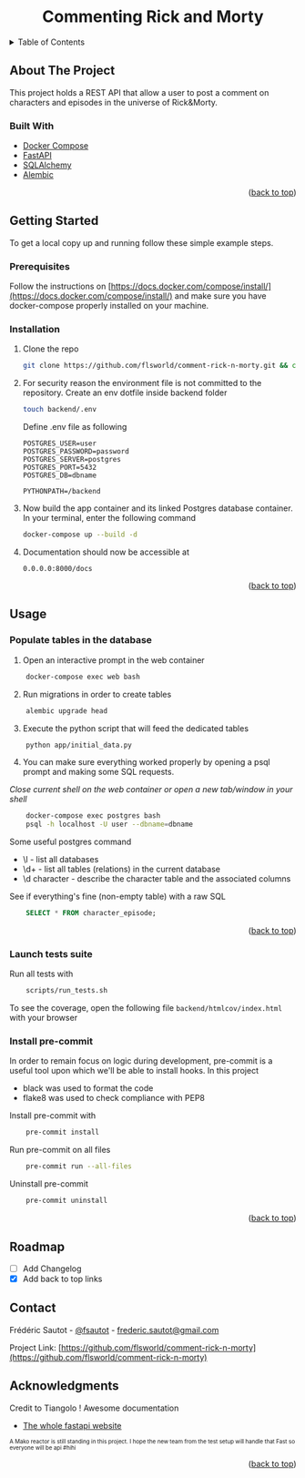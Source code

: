 <div id="top">

<!-- PROJECT SHIELDS -->

  <h1 align="center">Commenting Rick and Morty</h1>

</div>


<!-- TABLE OF CONTENTS -->
<details>
  <summary>Table of Contents</summary>
  <ol>
    <li>
      <a href="#about-the-project">About The Project</a>
      <ul>
        <li><a href="#built-with">Built With</a></li>
      </ul>
    </li>
    <li>
      <a href="#getting-started">Getting Started</a>
      <ul>
        <li><a href="#prerequisites">Prerequisites</a></li>
        <li><a href="#installation">Installation</a></li>
      </ul>
    </li>
    <li><a href="#usage">Usage</a></li>
    <li><a href="#roadmap">Roadmap</a></li>
    <li><a href="#contact">Contact</a></li>
    <li><a href="#acknowledgments">Acknowledgments</a></li>
  </ol>
</details>



<!-- ABOUT THE PROJECT -->
## About The Project

This project holds a REST API that allow a user to post a comment on characters
and episodes in the universe of Rick&Morty.


### Built With

* [Docker Compose](https://docs.docker.com/compose/)
* [FastAPI](https://fastapi.tiangolo.com/)
* [SQLAlchemy](https://www.sqlalchemy.org/)
* [Alembic](https://alembic.sqlalchemy.org/en/latest/)


<p align="right">(<a href="#top">back to top</a>)</p>

<!-- GETTING STARTED -->
## Getting Started

To get a local copy up and running follow these simple example steps.


### Prerequisites

Follow the instructions on [https://docs.docker.com/compose/install/](https://docs.docker.com/compose/install/)
and make sure you have docker-compose properly installed on your machine.
### Installation

1. Clone the repo
   ```sh
   git clone https://github.com/flsworld/comment-rick-n-morty.git && cd comment-rick-n-morty
   ```
2. For security reason the environment file is not committed to the repository. 
    Create an env dotfile inside backend folder
    ```sh
   touch backend/.env
   ```
    Define .env file as following
    ```
    POSTGRES_USER=user
    POSTGRES_PASSWORD=password
    POSTGRES_SERVER=postgres
    POSTGRES_PORT=5432
    POSTGRES_DB=dbname
    
    PYTHONPATH=/backend
   
    ``` 

3. Now build the app container and its linked Postgres database container. In your 
terminal, enter the following command
   ```sh
   docker-compose up --build -d
   ```
4. Documentation should now be accessible at
   ```
   0.0.0.0:8000/docs
   ```

<p align="right">(<a href="#top">back to top</a>)</p>



<!-- USAGE EXAMPLES -->
## Usage

### Populate tables in the database
1. Open an interactive prompt in the web container 
```sh
    docker-compose exec web bash
```

2. Run migrations in order to create tables
```sh
    alembic upgrade head
```

3. Execute the python script that will feed the dedicated tables
```sh
    python app/initial_data.py
```

4. You can make sure everything worked properly by opening a psql prompt and 
making some SQL requests. 

_Close current shell on the web container or open a new tab/window in your shell_
```sh
    docker-compose exec postgres bash
    psql -h localhost -U user --dbname=dbname
```
    
Some useful postgres command
* \l - list all databases
* \d+ - list all tables (relations) in the current database
* \d character - describe the character table and the associated columns

See if everything's fine (non-empty table) with a raw SQL

```sql
    SELECT * FROM character_episode;
```


<p align="right">(<a href="#top">back to top</a>)</p>

### Launch tests suite
Run all tests with 
```sh
    scripts/run_tests.sh
```
To see the coverage, open the following file `backend/htmlcov/index.html`
with your browser

### Install pre-commit
In order to remain focus on logic during development, pre-commit is a useful tool
upon which we'll be able to install hooks. In this project 
* black was used to format the code 
* flake8 was used to check compliance with PEP8

Install pre-commit with
```sh
    pre-commit install
```
Run pre-commit on all files
```sh
    pre-commit run --all-files
```
Uninstall pre-commit
```sh
    pre-commit uninstall
```

<p align="right">(<a href="#top">back to top</a>)</p>

<!-- ROADMAP -->
## Roadmap

- [ ] Add Changelog
- [x] Add back to top links

<!-- CONTACT -->
## Contact

Frédéric Sautot - [@fsautot](https://twitter.com/fsautot) - frederic.sautot@gmail.com

Project Link: [https://github.com/flsworld/comment-rick-n-morty](https://github.com/flsworld/comment-rick-n-morty)



<!-- ACKNOWLEDGMENTS -->
## Acknowledgments

Credit to Tiangolo ! Awesome documentation

* [The whole fastapi website](https://fastapi.tiangolo.com/)

<sub><sup>A Mako reactor is still standing in this project. I hope the new team from the test setup will handle that Fast so everyone will be api #hihi<sub><sup>
<p align="right">(<a href="#top">back to top</a>)</p>
